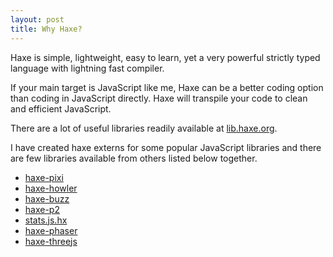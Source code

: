 ```yaml
---
layout: post
title: Why Haxe?
---
```


Haxe is simple, lightweight, easy to learn, yet a very powerful strictly typed language with lightning fast compiler.

If your main target is JavaScript like me, Haxe can be a better coding option than coding in JavaScript directly. Haxe will transpile your code to clean and efficient JavaScript.

There are a lot of useful libraries readily available at [lib.haxe.org](http://lib.haxe.org).

I have created haxe externs for some popular JavaScript libraries and there are few libraries available from others listed below together.

- [haxe-pixi](http://adireddy.github.io/haxe-pixi)
- [haxe-howler](http://adireddy.github.io/haxe-howler)
- [haxe-buzz](http://adireddy.github.io/haxe-buzz)
- [haxe-p2](https://github.com/adireddy/haxe-p2)
- [stats.js.hx](https://github.com/luizbills/stats.js.hx)
- [haxe-phaser](https://github.com/Blank101/haxe-phaser)
- [haxe-threejs](https://github.com/adireddy/haxe-threejs)
